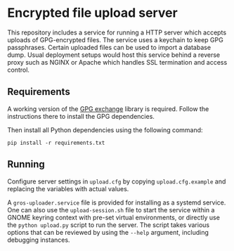 # Encrypted file upload server

This repository includes a service for running a HTTP server which accepts 
uploads of GPG-encrypted files. The service uses a keychain to keep GPG 
passphrases. Certain uploaded files can be used to import a database dump. 
Usual deployment setups would host this service behind a reverse proxy such as 
NGINX or Apache which handles SSL termination and access control.

## Requirements

A working version of the [GPG 
exchange](https://github.com/lhelwerd/gpg-exchange) library is required. Follow 
the instructions there to install the GPG dependencies.

Then install all Python dependencies using the following command:

`pip install -r requirements.txt`

## Running

Configure server settings in `upload.cfg` by copying `upload.cfg.example` and 
replacing the variables with actual values.

A `gros-uploader.service` file is provided for installing as a systemd service. 
One can also use the `upload-session.sh` file to start the service within 
a GNOME keyring context with pre-set virtual environments, or directly use the 
`python upload.py` script to run the server. The script takes various options 
that can be reviewed by using the `--help` argument, including debugging 
instances.
